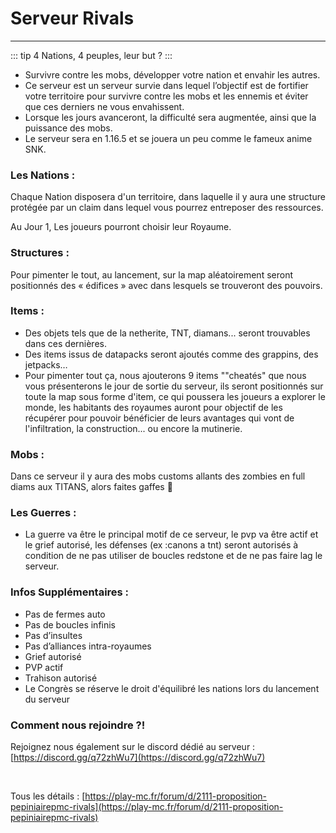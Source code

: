 # Serveur Rivals

-----

::: tip 4 Nations, 4 peuples, leur but ? :::

* Survivre contre les mobs, développer votre nation et envahir les autres.
* Ce serveur est un serveur survie dans lequel l’objectif est de fortifier votre territoire pour survivre contre les mobs et les ennemis et éviter que ces derniers ne vous envahissent.
* Lorsque les jours avanceront, la difficulté sera augmentée, ainsi que la puissance des mobs.
* Le serveur sera en 1.16.5 et se jouera un peu comme le fameux anime SNK.

### Les Nations :

Chaque Nation disposera d'un territoire, dans laquelle il y aura une structure protégée par un claim dans lequel vous pourrez entreposer des ressources.

Au Jour 1, Les joueurs pourront choisir leur Royaume.

### Structures :

Pour pimenter le tout, au lancement, sur la map aléatoirement seront positionnés des « édifices » avec dans lesquels se trouveront des pouvoirs.

### Items :

* Des objets tels que de la netherite, TNT, diamans... seront trouvables dans ces dernières.
* Des items issus de datapacks seront ajoutés comme des grappins, des jetpacks…
* Pour pimenter tout ça, nous ajouterons 9 items ""cheatés" que nous vous présenterons le jour de sortie du serveur, ils seront positionnés sur toute la map sous forme d'item, ce qui poussera les joueurs a explorer le monde, les habitants des royaumes auront pour objectif de les récupérer pour pouvoir bénéficier de leurs avantages qui vont de l'infiltration, la construction... ou encore la mutinerie.

### Mobs :

Dans ce serveur il y aura des mobs customs allants des zombies en full diams aux TITANS, alors faites gaffes 🙂

### Les Guerres :

* La guerre va être le principal motif de ce serveur, le pvp va être actif et le grief autorisé, les défenses (ex :canons a tnt) seront autorisés à condition de ne pas utiliser de boucles redstone et de ne pas faire lag le serveur.

### Infos Supplémentaires :

* Pas de fermes auto
* Pas de boucles infinis
* Pas d’insultes
* Pas d’alliances intra-royaumes
* Grief autorisé
* PVP actif
* Trahison autorisé
* Le Congrès se réserve le droit d'équilibré les nations lors du lancement du serveur

### Comment nous rejoindre ?!

Rejoignez nous également sur le discord dédié au serveur : [https://discord.gg/q72zhWu7](https://discord.gg/q72zhWu7)

<br/>

Tous les détails : [https://play-mc.fr/forum/d/2111-proposition-pepiniairepmc-rivals](https://play-mc.fr/forum/d/2111-proposition-pepiniairepmc-rivals)
